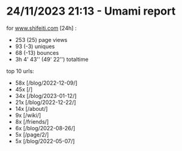 # 24/11/2023 21:13 - Umami report
for www.shifeiti.com [24h] :

 - 253 (25) page views
 - 93 (-3) uniques
 - 68 (-13) bounces
 - 3h 4' 43'' (49' 22'') totaltime


top 10 urls:
 - 58x [/blog/2022-12-09/]
 - 45x [/]
 - 34x [/blog/2023-01-12/]
 - 21x [/blog/2022-12-22/]
 - 14x [/about/]
 - 9x [/wiki/]
 - 8x [/friends/]
 - 6x [/blog/2022-08-26/]
 - 5x [/page/2/]
 - 5x [/blog/2022-05-07/]


